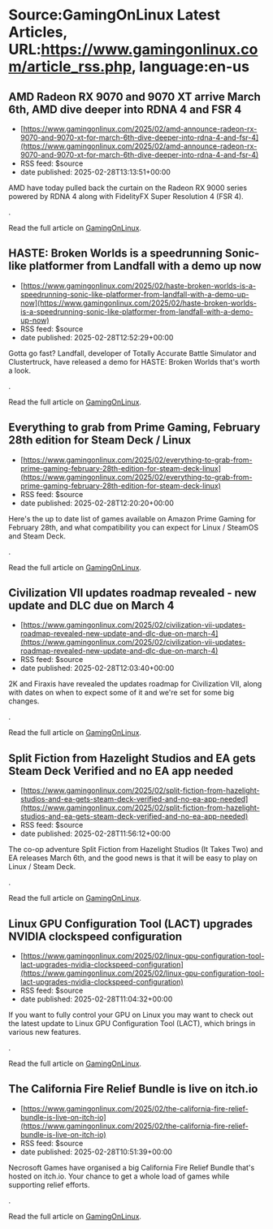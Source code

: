 # Source:GamingOnLinux Latest Articles, URL:https://www.gamingonlinux.com/article_rss.php, language:en-us

## AMD Radeon RX 9070 and 9070 XT arrive March 6th, AMD dive deeper into RDNA 4 and FSR 4
 - [https://www.gamingonlinux.com/2025/02/amd-announce-radeon-rx-9070-and-9070-xt-for-march-6th-dive-deeper-into-rdna-4-and-fsr-4](https://www.gamingonlinux.com/2025/02/amd-announce-radeon-rx-9070-and-9070-xt-for-march-6th-dive-deeper-into-rdna-4-and-fsr-4)
 - RSS feed: $source
 - date published: 2025-02-28T13:13:51+00:00

AMD have today pulled back the curtain on the Radeon RX 9000 series powered by RDNA 4 along with FidelityFX Super Resolution 4 (FSR 4).<p><img src="https://www.gamingonlinux.com/uploads/articles/tagline_images/1594158032id26277gol.png" alt />.</p><p>Read the full article on <a href="https://www.gamingonlinux.com/2025/02/amd-announce-radeon-rx-9070-and-9070-xt-for-march-6th-dive-deeper-into-rdna-4-and-fsr-4/">GamingOnLinux</a>.</p>

## HASTE: Broken Worlds is a speedrunning Sonic-like platformer from Landfall with a demo up now
 - [https://www.gamingonlinux.com/2025/02/haste-broken-worlds-is-a-speedrunning-sonic-like-platformer-from-landfall-with-a-demo-up-now](https://www.gamingonlinux.com/2025/02/haste-broken-worlds-is-a-speedrunning-sonic-like-platformer-from-landfall-with-a-demo-up-now)
 - RSS feed: $source
 - date published: 2025-02-28T12:52:29+00:00

Gotta go fast? Landfall, developer of Totally Accurate Battle Simulator and Clustertruck, have released a demo for HASTE: Broken Worlds that's worth a look.<p><img src="https://www.gamingonlinux.com/uploads/articles/tagline_images/559970540id26281gol.jpg" alt />.</p><p>Read the full article on <a href="https://www.gamingonlinux.com/2025/02/haste-broken-worlds-is-a-speedrunning-sonic-like-platformer-from-landfall-with-a-demo-up-now/">GamingOnLinux</a>.</p>

## Everything to grab from Prime Gaming, February 28th edition for Steam Deck / Linux
 - [https://www.gamingonlinux.com/2025/02/everything-to-grab-from-prime-gaming-february-28th-edition-for-steam-deck-linux](https://www.gamingonlinux.com/2025/02/everything-to-grab-from-prime-gaming-february-28th-edition-for-steam-deck-linux)
 - RSS feed: $source
 - date published: 2025-02-28T12:20:20+00:00

Here's the up to date list of games available on Amazon Prime Gaming for February 28th, and what compatibility you can expect for Linux / SteamOS and Steam Deck.<p><img src="https://www.gamingonlinux.com/uploads/articles/tagline_images/291258136id26280gol.jpg" alt />.</p><p>Read the full article on <a href="https://www.gamingonlinux.com/2025/02/everything-to-grab-from-prime-gaming-february-28th-edition-for-steam-deck-linux/">GamingOnLinux</a>.</p>

## Civilization VII updates roadmap revealed - new update and DLC due on March 4
 - [https://www.gamingonlinux.com/2025/02/civilization-vii-updates-roadmap-revealed-new-update-and-dlc-due-on-march-4](https://www.gamingonlinux.com/2025/02/civilization-vii-updates-roadmap-revealed-new-update-and-dlc-due-on-march-4)
 - RSS feed: $source
 - date published: 2025-02-28T12:03:40+00:00

2K and Firaxis have revealed the updates roadmap for Civilization VII, along with dates on when to expect some of it and we're set for some big changes.<p><img src="https://www.gamingonlinux.com/uploads/articles/tagline_images/1179875000id26279gol.jpg" alt />.</p><p>Read the full article on <a href="https://www.gamingonlinux.com/2025/02/civilization-vii-updates-roadmap-revealed-new-update-and-dlc-due-on-march-4/">GamingOnLinux</a>.</p>

## Split Fiction from Hazelight Studios and EA gets Steam Deck Verified and no EA app needed
 - [https://www.gamingonlinux.com/2025/02/split-fiction-from-hazelight-studios-and-ea-gets-steam-deck-verified-and-no-ea-app-needed](https://www.gamingonlinux.com/2025/02/split-fiction-from-hazelight-studios-and-ea-gets-steam-deck-verified-and-no-ea-app-needed)
 - RSS feed: $source
 - date published: 2025-02-28T11:56:12+00:00

The co-op adventure Split Fiction from Hazelight Studios (It Takes Two) and EA releases March 6th, and the good news is that it will be easy to play on Linux / Steam Deck.<p><img src="https://www.gamingonlinux.com/uploads/articles/tagline_images/147454564id26278gol.jpg" alt />.</p><p>Read the full article on <a href="https://www.gamingonlinux.com/2025/02/split-fiction-from-hazelight-studios-and-ea-gets-steam-deck-verified-and-no-ea-app-needed/">GamingOnLinux</a>.</p>

## Linux GPU Configuration Tool (LACT) upgrades NVIDIA clockspeed configuration
 - [https://www.gamingonlinux.com/2025/02/linux-gpu-configuration-tool-lact-upgrades-nvidia-clockspeed-configuration](https://www.gamingonlinux.com/2025/02/linux-gpu-configuration-tool-lact-upgrades-nvidia-clockspeed-configuration)
 - RSS feed: $source
 - date published: 2025-02-28T11:04:32+00:00

If you want to fully control your GPU on Linux you may want to check out the latest update to Linux GPU Configuration Tool (LACT), which brings in various new features.<p><img src="https://www.gamingonlinux.com/uploads/articles/tagline_images/272111568id26276gol.jpg" alt />.</p><p>Read the full article on <a href="https://www.gamingonlinux.com/2025/02/linux-gpu-configuration-tool-lact-upgrades-nvidia-clockspeed-configuration/">GamingOnLinux</a>.</p>

## The California Fire Relief Bundle is live on itch.io
 - [https://www.gamingonlinux.com/2025/02/the-california-fire-relief-bundle-is-live-on-itch-io](https://www.gamingonlinux.com/2025/02/the-california-fire-relief-bundle-is-live-on-itch-io)
 - RSS feed: $source
 - date published: 2025-02-28T10:51:39+00:00

Necrosoft Games have organised a big California Fire Relief Bundle that's hosted on itch.io. Your chance to get a whole load of games while supporting relief efforts.<p><img src="https://www.gamingonlinux.com/uploads/articles/tagline_images/900400224id26275gol.jpg" alt />.</p><p>Read the full article on <a href="https://www.gamingonlinux.com/2025/02/the-california-fire-relief-bundle-is-live-on-itch-io/">GamingOnLinux</a>.</p>

